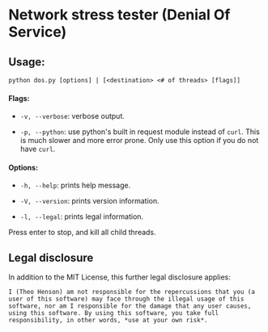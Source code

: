 # Network stress tester (Denial Of Service)

## Usage:

```
python dos.py [options] | [<destination> <# of threads> [flags]]
```

#### Flags:

* `-v, --verbose`: verbose output.

* `-p, --python`: use python's built in request module instead of `curl`.
This is much slower and more error prone. Only use this option if you do not have `curl`.

#### Options:

* `-h, --help`: prints help message.

* `-V, --version`: prints version information.

* `-l, --legal`: prints legal information.

Press enter to stop, and kill all child threads.

## Legal disclosure

In addition to the MIT License, this further legal disclosure applies:

`
I (Theo Henson) am not responsible for the repercussions that you (a user of this software) may face through the illegal usage of this software, nor am I responsible for the damage that any user causes, using this software. By using this software, you take full responsibility, in other words, *use at your own risk*.
`
